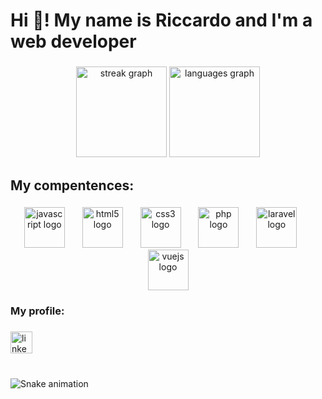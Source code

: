 <h1 align="left">Hi 👋! My name is Riccardo and I'm a web developer</h1>

###

<div align="center">
  <img src="https://streak-stats.demolab.com?user=RiccardoSignorini&locale=en&mode=daily&theme=synthwave&hide_border=true&border_radius=5" height="145" alt="streak graph"  />
  <img src="https://github-readme-stats.vercel.app/api/top-langs?username=RiccardoSignorini&locale=en&hide_title=false&layout=compact&card_width=320&langs_count=6&theme=synthwave&hide_border=true" height="145" alt="languages graph"  />
</div>

###

<h2 align="left">My compentences:</h2>

###

<div align="center">
  <img src="https://cdn.jsdelivr.net/gh/devicons/devicon/icons/javascript/javascript-original.svg" height="65" alt="javascript logo"  />
  <img width="20" />
  <img src="https://cdn.jsdelivr.net/gh/devicons/devicon/icons/html5/html5-original.svg" height="65" alt="html5 logo"  />
  <img width="20" />
  <img src="https://cdn.jsdelivr.net/gh/devicons/devicon/icons/css3/css3-original.svg" height="65" alt="css3 logo"  />
  <img width="20" />
  <img src="https://cdn.jsdelivr.net/gh/devicons/devicon/icons/php/php-original.svg" height="65" alt="php logo"  />
  <img width="20" />
  <img src="https://cdn.jsdelivr.net/gh/devicons/devicon/icons/laravel/laravel-plain.svg" height="65" alt="laravel logo"  />
  <img width="20" />
  <img src="https://cdn.jsdelivr.net/gh/devicons/devicon/icons/vuejs/vuejs-original.svg" height="65" alt="vuejs logo"  />
</div>

###

<h3 align="left">My profile:</h3>

###

<div align="left">
  <a href="https://www.linkedin.com/in/riccardo-signorini-357713254/" target="_blank">
    <img src="https://img.shields.io/static/v1?message=LinkedIn&logo=linkedin&label=&color=0077B5&logoColor=white&labelColor=&style=for-the-badge" height="35" alt="linkedin logo"  />
  </a>
</div>

###

<br clear="both">

<img src="https://raw.githubusercontent.com/RiccardoSignorini/RiccardoSignorini/output/snake.svg" alt="Snake animation" />

###
